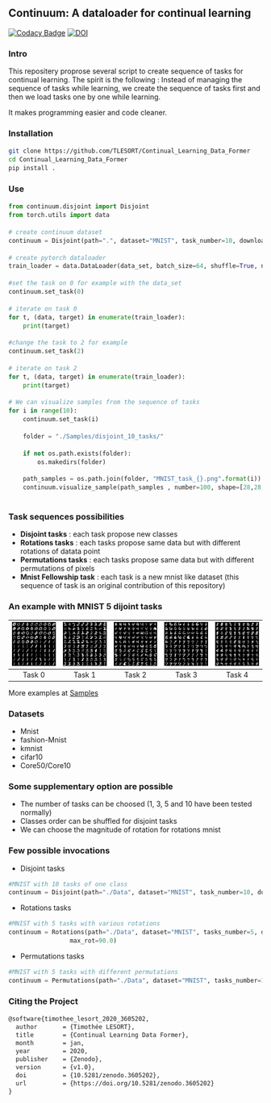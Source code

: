 ## Continuum: A dataloader for continual learning

[![Codacy Badge](https://api.codacy.com/project/badge/Grade/9273eb0f97b946308248b0007e054e54)](https://app.codacy.com/app/TLESORT/Continual_Learning_Data_Former?utm_source=github.com&utm_medium=referral&utm_content=TLESORT/Continual_Learning_Data_Former&utm_campaign=Badge_Grade_Dashboard)
[![DOI](https://zenodo.org/badge/198824802.svg)](https://zenodo.org/badge/latestdoi/198824802)


### Intro

This repositery proprose several script to create sequence of tasks for continual learning. The spirit is the following : 
Instead of managing the sequence of tasks while learning, we create the sequence of tasks first and then we load tasks 
one by one while learning.

It makes programming easier and code cleaner.

### Installation

```bash
git clone https://github.com/TLESORT/Continual_Learning_Data_Former
cd Continual_Learning_Data_Former
pip install .
```

### Use

```python
from continuum.disjoint import Disjoint
from torch.utils import data

# create continuum dataset
continuum = Disjoint(path=".", dataset="MNIST", task_number=10, download=True, train=True)

# create pytorch dataloader
train_loader = data.DataLoader(data_set, batch_size=64, shuffle=True, num_workers=6)

#set the task on 0 for example with the data_set
continuum.set_task(0)

# iterate on task 0
for t, (data, target) in enumerate(train_loader):
    print(target)
    
#change the task to 2 for example
continuum.set_task(2)

# iterate on task 2
for t, (data, target) in enumerate(train_loader):
    print(target)

# We can visualize samples from the sequence of tasks
for i in range(10):
    continuum.set_task(i)
    
    folder = "./Samples/disjoint_10_tasks/"
    
    if not os.path.exists(folder):
        os.makedirs(folder)
    
    path_samples = os.path.join(folder, "MNIST_task_{}.png".format(i))
    continuum.visualize_sample(path_samples , number=100, shape=[28,28,1])
    
```


### Task sequences possibilities

-   **Disjoint tasks** : each task propose new classes
-   **Rotations tasks** : each tasks propose same data but with different rotations of datata point
-   **Permutations tasks** : each tasks propose same data but with different permutations of pixels
-   **Mnist Fellowship task** : each task is a new mnist like dataset (this sequence of task is an original contribution of this repository)

### An example with MNIST 5 dijoint tasks

|<img src="/Samples/disjoint_5_tasks/MNIST_task_0.png" width="150">|<img src="/Samples/disjoint_5_tasks/MNIST_task_1.png" width="150">|<img src="/Samples/disjoint_5_tasks/MNIST_task_2.png" width="150">|<img src="/Samples/disjoint_5_tasks/MNIST_task_3.png" width="150">|<img src="/Samples/disjoint_5_tasks/MNIST_task_4.png" width="150">|    
|:-------------------------:|:-------------------------:|:-------------------------:|:-------------------------:|:-------------------------:|
|Task 0 | Task 1 | Task 2 | Task 3 | Task 4|

More examples at [Samples](/Samples)

### Datasets

-   Mnist
-   fashion-Mnist
-   kmnist
-   cifar10
-   Core50/Core10

### Some supplementary option are possible
-   The number of tasks can be choosed (1, 3, 5 and 10 have been tested normally)
-   Classes order can be shuffled for disjoint tasks
-   We can choose the magnitude of rotation for rotations mnist

### Few possible invocations

-   Disjoint tasks

```python
#MNIST with 10 tasks of one class
continuum = Disjoint(path="./Data", dataset="MNIST", task_number=10, download=True, train=True)
```
-   Rotations tasks

```python
#MNIST with 5 tasks with various rotations
continuum = Rotations(path="./Data", dataset="MNIST", tasks_number=5, download=True, train=True, min_rot=0.0,
                 max_rot=90.0)
```

-   Permutations tasks

```python
#MNIST with 5 tasks with different permutations
continuum = Permutations(path="./Data", dataset="MNIST", tasks_number=1, download=False, train=True)
```



### Citing the Project

```Array.<string>
@software{timothee_lesort_2020_3605202,
  author       = {Timothée LESORT},
  title        = {Continual Learning Data Former},
  month        = jan,
  year         = 2020,
  publisher    = {Zenodo},
  version      = {v1.0},
  doi          = {10.5281/zenodo.3605202},
  url          = {https://doi.org/10.5281/zenodo.3605202}
}

```
